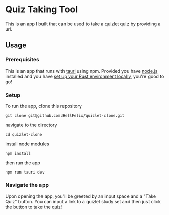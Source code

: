 # Quiz Taking Tool
This is an app I built that can be used to take a quizlet quiz by providing a url.

## Usage
### Prerequisites
This is an app that runs with [tauri](https://tauri.app/) using npm. Provided you have [node.js](https://nodejs.org/en/) installed and you have [set up your Rust environment locally](https://www.rust-lang.org/learn/get-started), you're good to go!

### Setup
To run the app, clone this repository  
```
git clone git@github.com:HellFelix/quizlet-clone.git
```
navigate to the directory 
```
cd quizlet-clone
```
install node modules
```
npm install
```
then run the app
```
npm run tauri dev
```

### Navigate the app

Upon opening the app, you'll be greeted by an input space and a "Take Quiz" button. You can input a link to a quizlet study set and then just click the button to take the quiz!

